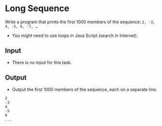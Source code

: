 # Long Sequence

Write a program that prints the first 1000 members of the sequence:  `2, -3, 4, -5, 6, -7, …`

-   You might need to use loops in Java Script (search in Internet).

## Input

-   There is no input for this task.

## Output

-   Output the first 1000 members of the sequence, each on a separate line.

```
2
-3
4
-5
6
...
```